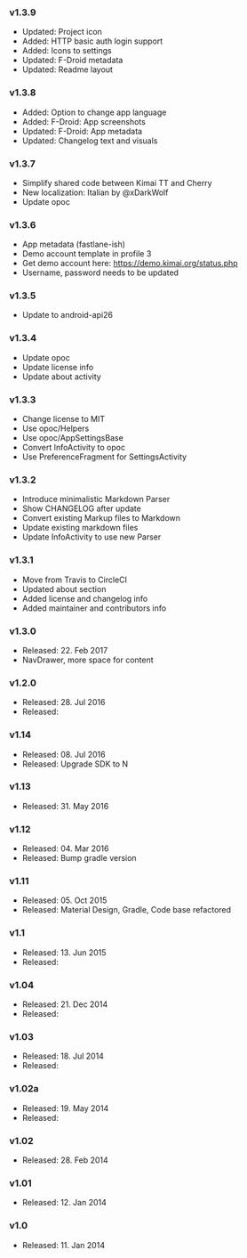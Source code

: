 ### v1.3.9
- Updated: Project icon
- Added: HTTP basic auth login support
- Added: Icons to settings
- Updated: F-Droid metadata
- Updated: Readme layout

### v1.3.8
- Added: Option to change app language
- Added: F-Droid: App screenshots
- Updated: F-Droid: App metadata
- Updated: Changelog text and visuals

### v1.3.7
- Simplify shared code between Kimai TT and Cherry
- New localization: Italian by @xDarkWolf
- Update opoc

### v1.3.6
- App metadata (fastlane-ish)
- Demo account template in profile 3
- Get demo account here: <https://demo.kimai.org/status.php>
- Username, password needs to be updated

### v1.3.5
- Update to android-api26

### v1.3.4
- Update opoc
- Update license info
- Update about activity

### v1.3.3
- Change license to MIT
- Use opoc/Helpers
- Use opoc/AppSettingsBase
- Convert InfoActivity to opoc
- Use PreferenceFragment for SettingsActivity

### v1.3.2
- Introduce minimalistic Markdown Parser
- Show CHANGELOG after update
- Convert existing Markup files to Markdown
- Update existing markdown files
- Update InfoActivity to use new Parser

### v1.3.1
* Move from Travis to CircleCI
* Updated about section
* Added license and changelog info
* Added maintainer and contributors info

### v1.3.0
* Released: 22. Feb 2017
* NavDrawer, more space for content

### v1.2.0
* Released: 28. Jul 2016
* Released: 
 
### v1.14
* Released: 08. Jul 2016
* Released: Upgrade SDK to N

### v1.13
* Released: 31. May 2016
 
### v1.12
* Released: 04. Mar 2016
* Released: Bump gradle version

### v1.11
* Released: 05. Oct 2015
* Released: Material Design, Gradle, Code base refactored

### v1.1
* Released: 13. Jun 2015
* Released: 
 
### v1.04
* Released: 21. Dec 2014
* Released: 
 
### v1.03
* Released: 18. Jul 2014
* Released: 
 
### v1.02a
* Released: 19. May 2014
* Released: 
 
### v1.02
* Released: 28. Feb 2014

###	v1.01
* Released: 12. Jan 2014

### v1.0
* Released: 11. Jan 2014

